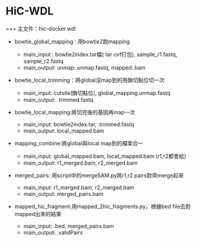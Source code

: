 # HiC-WDL
===
主文件：hic-docker.wdl  
* bowtie_global_mapping : 用bowtie2跑mapping  
    * main_input : bowtie2index.tar檔( tar cvf打包), sample_r1.fastq, sample_r2.fastq  
    * main_output: unmap:.unmap.fastq, mapped:.bam  

* bowtie_local_trimming：將global沒map到的用酶切點位切一次  
    * main_input: cutsite(酶切點位), global_mapping.unmap.fastq  
    * main_output: .trimmed.fastq  

* bowtie_local_mapping:將切完後的基因再map一次  
    * main_input: bowtie2index.tar, .trimmed.fastq  
    * main_output: local_mapped.bam  

* mapping_combine:將global與local map到的檔案合一  
    * main_input: global_mapped.bam, local_mapped.bam (r1,r2都會給)  
    * main_output: r1_merged.bam, r2_merged.bam  

* merged_pairs: 用script中的mergeSAM.py將r1,r2 pairs對齊merge起來  
    * main_input: r1_merged.bam, r2_merged.bam  
    * main_output: merged_pairs.bam  

* mapped_hic_fragment:用mapped_2hic_fragments.py，根據bed file去對mapped出來的結果  
    * main_input: .bed, merged_pairs.bam  
    * main_output: .validPairs  

